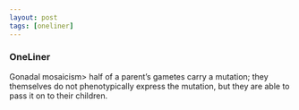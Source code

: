 ```yaml
---
layout: post
tags: [oneliner]
---
```



### OneLiner

Gonadal mosaicism> half of a parent’s gametes carry a mutation; they themselves do not phenotypically express the mutation, but they are able to pass it on to their children.
